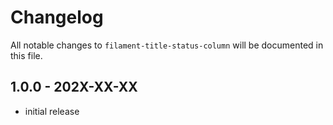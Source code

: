 # Changelog

All notable changes to `filament-title-status-column` will be documented in this file.

## 1.0.0 - 202X-XX-XX

- initial release

